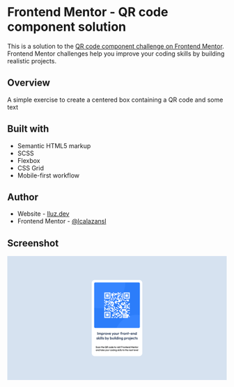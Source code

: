# Frontend Mentor - QR code component solution

This is a solution to the [QR code component challenge on Frontend Mentor](https://www.frontendmentor.io/challenges/qr-code-component-iux_sIO_H). Frontend Mentor challenges help you improve your coding skills by building realistic projects.
## Overview
A simple exercise to create a centered box containing a QR code and some text
## Built with
- Semantic HTML5 markup
- SCSS
- Flexbox
- CSS Grid
- Mobile-first workflow
## Author
- Website - [lluz.dev](https://lluz.dev)
- Frontend Mentor - [@lcalazansl](https://www.frontendmentor.io/profile/lcalazansl)
## Screenshot

![](images/screenshot.png)
